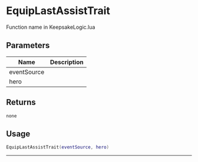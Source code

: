 # EquipLastAssistTrait

Function name in KeepsakeLogic.lua

## Parameters

| Name        | Description |
| ----------- | ----------- |
| eventSource |             |
| hero        |             |

## Returns

`none`

## Usage

```lua
EquipLastAssistTrait(eventSource, hero)
```

---

